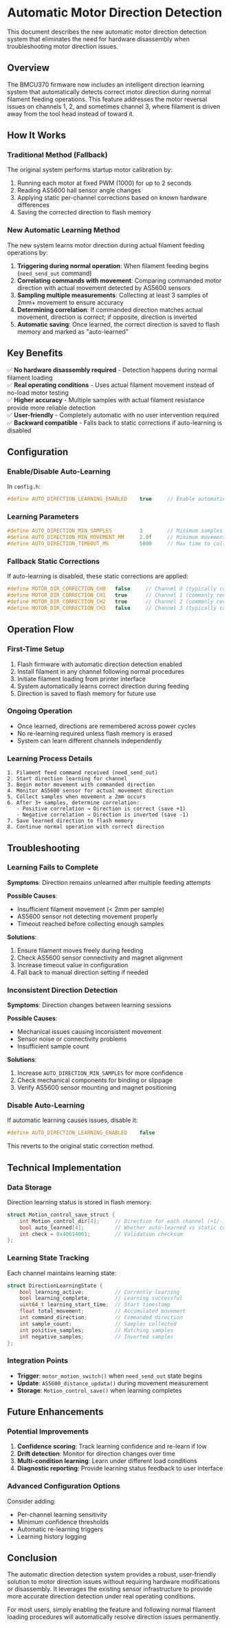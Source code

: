 # Automatic Motor Direction Detection

This document describes the new automatic motor direction detection system that eliminates the need for hardware disassembly when troubleshooting motor direction issues.

## Overview

The BMCU370 firmware now includes an intelligent direction learning system that automatically detects correct motor direction during normal filament feeding operations. This feature addresses the motor reversal issues on channels 1, 2, and sometimes channel 3, where filament is driven away from the tool head instead of toward it.

## How It Works

### Traditional Method (Fallback)
The original system performs startup motor calibration by:
1. Running each motor at fixed PWM (1000) for up to 2 seconds
2. Reading AS5600 hall sensor angle changes 
3. Applying static per-channel corrections based on known hardware differences
4. Saving the corrected direction to flash memory

### New Automatic Learning Method
The new system learns motor direction during actual filament feeding operations by:
1. **Triggering during normal operation**: When filament feeding begins (`need_send_out` command)
2. **Correlating commands with movement**: Comparing commanded motor direction with actual movement detected by AS5600 sensors
3. **Sampling multiple measurements**: Collecting at least 3 samples of 2mm+ movement to ensure accuracy
4. **Determining correlation**: If commanded direction matches actual movement, direction is correct; if opposite, direction is inverted
5. **Automatic saving**: Once learned, the correct direction is saved to flash memory and marked as "auto-learned"

## Key Benefits

✅ **No hardware disassembly required** - Detection happens during normal filament loading  
✅ **Real operating conditions** - Uses actual filament movement instead of no-load motor testing  
✅ **Higher accuracy** - Multiple samples with actual filament resistance provide more reliable detection  
✅ **User-friendly** - Completely automatic with no user intervention required  
✅ **Backward compatible** - Falls back to static corrections if auto-learning is disabled  

## Configuration

### Enable/Disable Auto-Learning
In `config.h`:
```c
#define AUTO_DIRECTION_LEARNING_ENABLED    true     // Enable automatic learning (recommended)
```

### Learning Parameters
```c
#define AUTO_DIRECTION_MIN_SAMPLES         3        // Minimum samples needed (increase for more confidence)
#define AUTO_DIRECTION_MIN_MOVEMENT_MM     2.0f     // Minimum movement per sample (mm)
#define AUTO_DIRECTION_TIMEOUT_MS          5000     // Max time to collect samples (ms)
```

### Fallback Static Corrections
If auto-learning is disabled, these static corrections are applied:
```c
#define MOTOR_DIR_CORRECTION_CH0   false     // Channel 0 (typically correct)
#define MOTOR_DIR_CORRECTION_CH1   true      // Channel 1 (commonly reversed)
#define MOTOR_DIR_CORRECTION_CH2   true      // Channel 2 (commonly reversed)  
#define MOTOR_DIR_CORRECTION_CH3   false     // Channel 3 (typically correct)
```

## Operation Flow

### First-Time Setup
1. Flash firmware with automatic direction detection enabled
2. Install filament in any channel following normal procedures
3. Initiate filament loading from printer interface
4. System automatically learns correct direction during feeding
5. Direction is saved to flash memory for future use

### Ongoing Operation
- Once learned, directions are remembered across power cycles
- No re-learning required unless flash memory is erased
- System can learn different channels independently

### Learning Process Details
```
1. Filament feed command received (need_send_out)
2. Start direction learning for channel
3. Begin motor movement with commanded direction
4. Monitor AS5600 sensor for actual movement direction
5. Collect samples when movement ≥ 2mm occurs
6. After 3+ samples, determine correlation:
   - Positive correlation → Direction is correct (save +1)
   - Negative correlation → Direction is inverted (save -1)
7. Save learned direction to flash memory
8. Continue normal operation with correct direction
```

## Troubleshooting

### Learning Fails to Complete
**Symptoms**: Direction remains unlearned after multiple feeding attempts

**Possible Causes**:
- Insufficient filament movement (< 2mm per sample)
- AS5600 sensor not detecting movement properly
- Timeout reached before collecting enough samples

**Solutions**:
1. Ensure filament moves freely during feeding
2. Check AS5600 sensor connectivity and magnet alignment
3. Increase timeout value in configuration
4. Fall back to manual direction setting if needed

### Inconsistent Direction Detection
**Symptoms**: Direction changes between learning sessions

**Possible Causes**:
- Mechanical issues causing inconsistent movement
- Sensor noise or connectivity problems
- Insufficient sample count

**Solutions**:
1. Increase `AUTO_DIRECTION_MIN_SAMPLES` for more confidence
2. Check mechanical components for binding or slippage
3. Verify AS5600 sensor mounting and magnet positioning

### Disable Auto-Learning
If automatic learning causes issues, disable it:
```c
#define AUTO_DIRECTION_LEARNING_ENABLED    false
```
This reverts to the original static correction method.

## Technical Implementation

### Data Storage
Direction learning status is stored in flash memory:
```c
struct Motion_control_save_struct {
    int Motion_control_dir[4];     // Direction for each channel (+1/-1)
    bool auto_learned[4];          // Whether auto-learned vs static correction
    int check = 0x40614061;        // Validation checksum
};
```

### Learning State Tracking
Each channel maintains learning state:
```c
struct DirectionLearningState {
    bool learning_active;          // Currently learning
    bool learning_complete;        // Learning successful
    uint64_t learning_start_time;  // Start timestamp
    float total_movement;          // Accumulated movement
    int command_direction;         // Commanded direction
    int sample_count;              // Samples collected
    int positive_samples;          // Matching samples
    int negative_samples;          // Inverted samples
};
```

### Integration Points
- **Trigger**: `motor_motion_switch()` when `need_send_out` state begins
- **Update**: `AS5600_distance_updata()` during movement measurement  
- **Storage**: `Motion_control_save()` when learning completes

## Future Enhancements

### Potential Improvements
1. **Confidence scoring**: Track learning confidence and re-learn if low
2. **Drift detection**: Monitor for direction changes over time
3. **Multi-condition learning**: Learn under different load conditions
4. **Diagnostic reporting**: Provide learning status feedback to user interface

### Advanced Configuration Options
Consider adding:
- Per-channel learning sensitivity
- Minimum confidence thresholds
- Automatic re-learning triggers
- Learning history logging

## Conclusion

The automatic direction detection system provides a robust, user-friendly solution to motor direction issues without requiring hardware modifications or disassembly. It leverages the existing sensor infrastructure to provide more accurate direction detection under real operating conditions.

For most users, simply enabling the feature and following normal filament loading procedures will automatically resolve direction issues permanently.